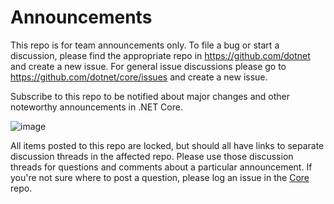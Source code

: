 # Announcements

This repo is for team announcements only. To file a bug or start a discussion, please find the appropriate repo in https://github.com/dotnet and create a new issue. For general issue discussions please go to https://github.com/dotnet/core/issues and create a new issue.

Subscribe to this repo to be notified about major changes and other noteworthy announcements in .NET Core.

![image](https://github.com/dotnet/announcements/images/subscribe.png)

All items posted to this repo are locked, but should all have links to separate discussion threads in the affected repo. Please use those discussion threads for questions and comments about a particular announcement. If you're not sure where to post a question, please log an issue in the [Core](https://github.com/dotnet/core/issues) repo.

